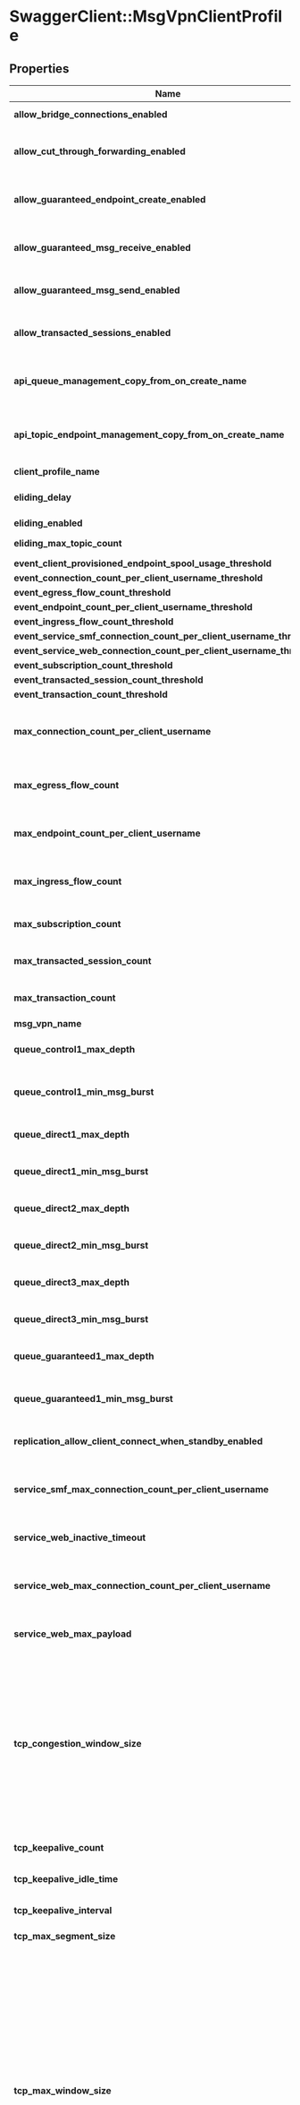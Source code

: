 # SwaggerClient::MsgVpnClientProfile

## Properties
Name | Type | Description | Notes
------------ | ------------- | ------------- | -------------
**allow_bridge_connections_enabled** | **BOOLEAN** | Enable or disable allowing bridge connections to login. The default value is &#x60;false&#x60;. | [optional] 
**allow_cut_through_forwarding_enabled** | **BOOLEAN** | Enable or disable allowing a client to bind to topic endpoints or queues with cut-through forwarding. Changing this value does not affect existing sessions. The default value is &#x60;false&#x60;. | [optional] 
**allow_guaranteed_endpoint_create_enabled** | **BOOLEAN** | Enable or disable allowing a client to create topic endponts or queues for the receiving of persistent or non-persistent messages. Changing this value does not affect existing sessions. The default value is &#x60;false&#x60;. | [optional] 
**allow_guaranteed_msg_receive_enabled** | **BOOLEAN** | Enable or disable allowing a client to bind to topic endpoints or queues for the receiving of persistent or non-persistent messages. Changing this value does not affect existing sessions. The default value is &#x60;false&#x60;. | [optional] 
**allow_guaranteed_msg_send_enabled** | **BOOLEAN** | Enable or disable allowing a client to send persistent and non-persistent messages. Changing this value does not affect existing sessions. The default value is &#x60;false&#x60;. | [optional] 
**allow_transacted_sessions_enabled** | **BOOLEAN** | Enable or disable allowing a client to use trasacted sessions to bundle persistent or non-persistent message send and receives. Changing this value does not affect existing sessions. The default value is &#x60;false&#x60;. | [optional] 
**api_queue_management_copy_from_on_create_name** | **String** | The name of a queue to copy settings from when a new queue is created by an API. The referenced queue must exist. The default is to have no &#x60;apiQueueManagementCopyFromOnCreateName&#x60;. | [optional] 
**api_topic_endpoint_management_copy_from_on_create_name** | **String** | The name of a topic-endpoint to copy settings from when a new topic-endpoint is created by an API. The referenced topic-endpoint must exist. The default is to have no &#x60;apiTopicEndpointManagementCopyFromOnCreateName&#x60;. | [optional] 
**client_profile_name** | **String** | The name of the Client Profile. | [optional] 
**eliding_delay** | **Integer** | The eliding delay interval (in milliseconds). 0 means no delay in delivering the message to the client. The default value is &#x60;0&#x60;. | [optional] 
**eliding_enabled** | **BOOLEAN** | Enables or disables eliding. The default value is &#x60;false&#x60;. | [optional] 
**eliding_max_topic_count** | **Integer** | The maximum number of topics that can be tracked for eliding on a per client basis. The default value is &#x60;256&#x60;. | [optional] 
**event_client_provisioned_endpoint_spool_usage_threshold** | [**EventThresholdByPercent**](EventThresholdByPercent.md) |  | [optional] 
**event_connection_count_per_client_username_threshold** | [**EventThreshold**](EventThreshold.md) |  | [optional] 
**event_egress_flow_count_threshold** | [**EventThreshold**](EventThreshold.md) |  | [optional] 
**event_endpoint_count_per_client_username_threshold** | [**EventThreshold**](EventThreshold.md) |  | [optional] 
**event_ingress_flow_count_threshold** | [**EventThreshold**](EventThreshold.md) |  | [optional] 
**event_service_smf_connection_count_per_client_username_threshold** | [**EventThreshold**](EventThreshold.md) |  | [optional] 
**event_service_web_connection_count_per_client_username_threshold** | [**EventThreshold**](EventThreshold.md) |  | [optional] 
**event_subscription_count_threshold** | [**EventThreshold**](EventThreshold.md) |  | [optional] 
**event_transacted_session_count_threshold** | [**EventThreshold**](EventThreshold.md) |  | [optional] 
**event_transaction_count_threshold** | [**EventThreshold**](EventThreshold.md) |  | [optional] 
**max_connection_count_per_client_username** | **Integer** | The maximum number of client connections that can be simultaneously connected with the same client-username. This value may be higher than supported by the hardware. The default is the max value supported by the hardware. | [optional] 
**max_egress_flow_count** | **Integer** | The maximum number of egress flows that can be created by a single client associated with this client-profile. The default is the max value supported by the hardware. | [optional] 
**max_endpoint_count_per_client_username** | **Integer** | The maximum number of queues and topic endpoints that can be created across clients using the same client-username associated with this client-profile. The default is the max value supported by the hardware. | [optional] 
**max_ingress_flow_count** | **Integer** | The maximum number of ingress flows that can be created by a single client associated with this client-profile. The default is the max value supported by the hardware. | [optional] 
**max_subscription_count** | **Integer** | The maximum number of subscriptions for a single client associated with this client-profile. The default varies by platform. | [optional] 
**max_transacted_session_count** | **Integer** | The maximum number of transacted sessions that can be created by a single client associated with this client-profile. The default value is &#x60;10&#x60;. | [optional] 
**max_transaction_count** | **Integer** | The maximum number of transacted sessions that can be created by a single client associated with this client-profile. The default varies by platform. | [optional] 
**msg_vpn_name** | **String** | The name of the Message VPN. | [optional] 
**queue_control1_max_depth** | **Integer** | The maximum depth of the C-1 queue measured in work units. Each work unit is 2048 bytes of data. The default value is &#x60;20000&#x60;. | [optional] 
**queue_control1_min_msg_burst** | **Integer** | The minimum number of messages that must be on the C-1 queue before its depth is checked against the &#x60;queueControl1MaxDepth&#x60; setting. The default value is &#x60;4&#x60;. | [optional] 
**queue_direct1_max_depth** | **Integer** | The maximum depth of the D-1 queue measured in work units. Each work unit is 2048 bytes of data. The default value is &#x60;20000&#x60;. | [optional] 
**queue_direct1_min_msg_burst** | **Integer** | The minimum number of messages that must be on the D-1 queue before its depth is checked against the &#x60;queueDirect1MaxDepth&#x60; setting. The default value is &#x60;4&#x60;. | [optional] 
**queue_direct2_max_depth** | **Integer** | The maximum depth of the D-2 queue measured in work units. Each work unit is 2048 bytes of data. The default value is &#x60;20000&#x60;. | [optional] 
**queue_direct2_min_msg_burst** | **Integer** | The minimum number of messages that must be on the D-2 queue before its depth is checked against the &#x60;queueDirect2MaxDepth&#x60; setting. The default value is &#x60;4&#x60;. | [optional] 
**queue_direct3_max_depth** | **Integer** | The maximum depth of the D-3 queue measured in work units. Each work unit is 2048 bytes of data. The default value is &#x60;20000&#x60;. | [optional] 
**queue_direct3_min_msg_burst** | **Integer** | The minimum number of messages that must be on the D-3 queue before its depth is checked against the &#x60;queueDirect3MaxDepth&#x60; setting. The default value is &#x60;4&#x60;. | [optional] 
**queue_guaranteed1_max_depth** | **Integer** | The maximum depth of the G-1 queue measured in work units. Each work unit is 2048 bytes of data. The default value is &#x60;20000&#x60;. | [optional] 
**queue_guaranteed1_min_msg_burst** | **Integer** | The minimum number of messages that must be on the G-1 queue before its depth is checked against the &#x60;queueGuaranteed1MaxDepth&#x60; setting. The default value is &#x60;255&#x60;. | [optional] 
**replication_allow_client_connect_when_standby_enabled** | **BOOLEAN** | Enable or disable whether clients using this client profile are allowed to connect to the Message VPN if its replication is in standby state. The default value is &#x60;false&#x60;. | [optional] 
**service_smf_max_connection_count_per_client_username** | **Integer** | The maximum number of SMF client connections that can be simultaneously connected with the same client-username. This value may be higher than supported by the hardware. The default is the max value supported by the hardware. | [optional] 
**service_web_inactive_timeout** | **Integer** | The number of seconds during which the client must send a request or else the session is terminated. The default value is &#x60;30&#x60;. | [optional] 
**service_web_max_connection_count_per_client_username** | **Integer** | The maximum number of web-transport connections that can be simultaneously connected with the same client-username. This value may be higher than supported by the hardware. The default is the max value supported by the hardware. | [optional] 
**service_web_max_payload** | **Integer** | The maximum number of bytes allowed in a single web transport payload before fragmentation occurs, not including the header. The default value is &#x60;1000000&#x60;. | [optional] 
**tcp_congestion_window_size** | **Integer** | The TCP initial congestion window size for clients belonging to this profile.   The initial congestion window size is used when starting up a TCP connection or recovery from idle (that is, no traffic). It is the number of segments TCP sends before waiting for an acknowledgement from the peer. Larger values of initial window allows a connection to come up to speed quickly. However, care must be taken for if this parameter&#39;s value is too high, it may cause congestion in the network. For further details on initial window, refer to RFC 2581. Changing this parameter changes all clients matching this profile, whether already connected or not.   Changing the initial window from its default of 2 results in non-compliance with RFC 2581. Contact Solace Support personnel before changing this parameter. The default value is &#x60;2&#x60;. | [optional] 
**tcp_keepalive_count** | **Integer** | The number of keepalive probes TCP should send before dropping the connection. The default value is &#x60;5&#x60;. | [optional] 
**tcp_keepalive_idle_time** | **Integer** | The time (in seconds) a connection needs to remain idle before TCP begins sending keepalive probes. The default value is &#x60;3&#x60;. | [optional] 
**tcp_keepalive_interval** | **Integer** | The time between individual keepalive probes, when no response is received. The default value is &#x60;1&#x60;. | [optional] 
**tcp_max_segment_size** | **Integer** | The TCP maximum segment size for the clients belonging to this profile. The default value is &#x60;1460&#x60;. | [optional] 
**tcp_max_window_size** | **Integer** | The TCP maximum window size (in KB) for clients belonging to this profile. Changes are applied to all existing connections. The maximum window should be at least the bandwidth-delay product of the link between the TCP peers. If the maximum window is less than the bandwidth-delay product, then the TCP connection operates below its maximum potential throughput. If the maximum window is less than about twice the bandwidth-delay product, then occasional packet loss causes TCP connection to operate below its maximum potential throughput as it handles the missing ACKs and retransmissions. There are also problems with a maximum window that&#39;s too large. In the presence of a high offered load, TCP gradually increases its congestion window until either (a) the congestion window reaches the maximum window, or (b) packet loss occurs in the network. Initially, when the congestion window is small, the network&#39;s physical bandwidth-delay acts as a memory buffer for packets in flight. As the congestion window crosses the bandwidth-delay product, though, the buffering of in-flight packets moves to queues in various switches, routers, etc. in the network. As the congestion window continues to increase, some such queue in some equipment overflows, causing packet loss and TCP back-off. The default value is &#x60;256&#x60;. | [optional] 


